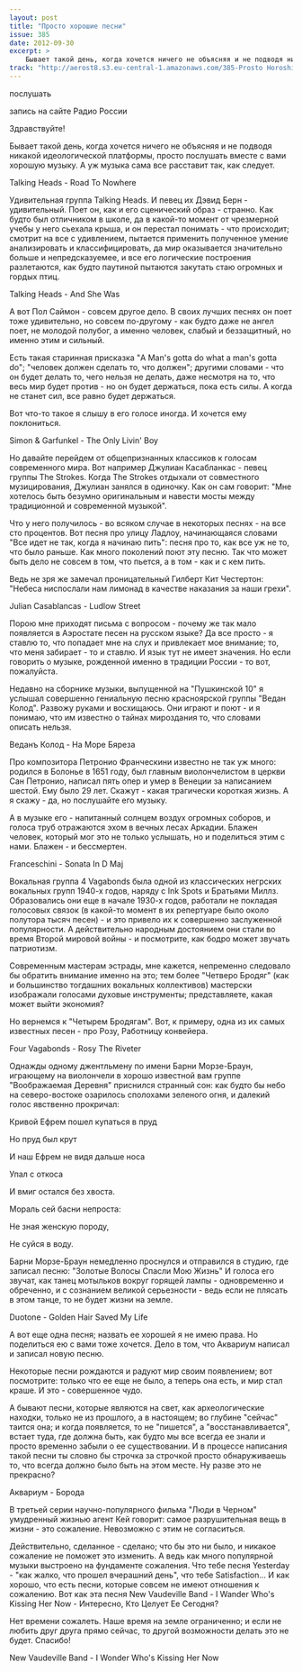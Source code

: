 ```yaml
---
layout: post
title: "Просто хорошие песни"
issue: 385
date: 2012-09-30
excerpt: >
    Бывает такой день, когда хочется ничего не объясняя и не подводя никакой идеологической платформы, просто послушать вместе с вами хорошую музыку. А уж музыка сама все расставит так, как следует.
track: "http://aerost8.s3.eu-central-1.amazonaws.com/385-Prosto Horoshie Pesni.mp3"
---
```


послушать

запись на сайте Радио России

Здравствуйте!

Бывает такой день, когда хочется ничего не объясняя и не подводя никакой идеологической платформы, просто послушать вместе с вами хорошую музыку. А уж музыка сама все расставит так, как следует.

Talking Heads - Road To Nowhere

Удивительная группа Talking Heads. И певец их Дэвид Берн - удивительный. Поет он, как и его сценический образ - странно. Как будто был отличником в школе, да в какой-то момент от чрезмерной учебы у него сьехала крыша, и он перестал понимать - что происходит; смотрит на все с удивлением, пытается применить полученное умение анализировать и классифицировать, да мир оказывается значительно больше и непредсказуемее, и все его логические построения разлетаются, как будто паутиной пытаются закутать стаю огромных и гордых птиц.

Talking Heads - And She Was

А вот Пол Саймон - совсем другое дело. В своих лучших песнях он поет тоже удивительно, но совсем по-другому - как будто даже не ангел поет, не молодой полубог, а именно человек, слабый и беззащитный, но именно этим и сильный.

Есть такая старинная присказка "A Man's gotta do what a man's gotta do"; "человек должен сделать то, что должен"; другими словами - что он будет делать то, чего нельзя не делать, даже несмотря на то, что весь мир будет против - но он будет держаться, пока есть силы. А когда не станет сил, все равно будет держаться.

Вот что-то такое я слышу в его голосе иногда. И хочется ему поклониться.

Simon & Garfunkel - The Only Livin' Boy

Но давайте перейдем от общепризнанных классиков к голосам современного мира. Вот например Джулиан Касабланкас - певец группы The Strokes. Когда The Strokes отдыхали от совместного музицирования, Джулиан занялся в одиночку. Как он сам говорит: "Мне хотелось быть безумно оригинальным и навести мосты между традиционной и современной музыкой".

Что у него получилось - во всяком случае в некоторых песнях - на все сто процентов. Вот песня про улицу Ладлоу, начинающаяся словами "Все идет не так, когда я начинаю пить": песня про то, как все уж не то, что было раньше. Как много поколений поют эту песню. Так что может быть дело не совсем в том, что пьется, а в том - как и с кем пить.

Ведь не зря же замечал проницательный Гилберт Кит Честертон: "Небеса ниспослали нам лимонад в качестве наказания за наши грехи".

Julian Casablancas - Ludlow Street

Порою мне приходят письма с вопросом - почему же так мало появляется в Аэростате песен на русском языке? Да все просто - я ставлю то, что попадает мне на слух и привлекает мое внимание; то, что меня забирает - то и ставлю. И язык тут не имеет значения. Но если говорить о музыке, рожденной именно в традиции России - то вот, пожалуйста.

Недавно на сборнике музыки, выпущенной на "Пушкинской 10" я услышал совершенно гениальную песню красноярской группы "Ведан Колод". Развожу руками и восхищаюсь. Они играют и поют - и я понимаю, что им известно о тайнах мироздания то, что словами описать нельзя.

Веданъ Колод - На Море Бяреза

Про композитора Петронио Франческини известно не так уж много: родился в Болонье в 1651 году, был главным виолончелистом в церкви Сан Петронио, написал пять опер и умер в Венеции за написанием шестой. Ему было 29 лет. Скажут - какая трагически короткая жизнь. А я скажу - да, но послушайте его музыку.

А в музыке его - напитанный солнцем воздух огромных соборов, и голоса труб отражаются эхом в вечных лесах Аркадии. Блажен человек, который мог это не только услышать, но и поделиться этим с нами. Блажен - и бессмертен.

Franceschini - Sonata In D Maj

Вокальная группа 4 Vagabonds была одной из классических негрских вокальных групп 1940-х годов, наряду с Ink Spots и Братьями Миллз. Образовались они еще в начале 1930-х годов, работали не покладая голосовых связок (в какой-то момент в их репертуаре было около полутора тысяч песен) - и это привело их к совершенно заслуженной популярности. А действительно народным достоянием они стали во время Второй мировой войны - и посмотрите, как бодро может звучать патриотизм.

Современным мастерам эстрады, мне кажется, непременно следовало бы обратить внимание именно на это; тем более "Четверо Бродяг" (как и большинство тогдашних вокальных коллективов) мастерски изображали голосами духовые инструменты; представляете, какая может выйти экономия?

Но вернемся к "Четырем Бродягам". Вот, к примеру, одна из их самых известных песен - про Розу, Работницу конвейера.

Four Vagabonds - Rosy The Riveter

Однажды одному джентльмену по имени Барни Морзе-Браун, играющему на виолончели в хорошо известной вам группе "Воображаемая Деревня" приснился странный сон: как будто бы небо на северо-востоке озарилось сполохами зеленого огня, и далекий голос явственно прокричал:

Кривой Ефрем пошел купаться в пруд

Но пруд был крут

И наш Ефрем не видя дальше носа

Упал с откоса

И вмиг остался без хвоста.

Мораль сей басни непроста:

Не зная женскую породу,

Не суйся в воду.

Барни Морзе-Браун немедленно проснулся и отправился в студию, где записал песню: "Золотые Волосы Спасли Мою Жизнь" И голоса его звучат, как танец мотыльков вокруг горящей лампы - одновременно и обреченно, и с сознанием великой серьезности - ведь если не плясать в этом танце, то не будет жизни на земле.

Duotone - Golden Hair Saved My Life

А вот еще одна песня; назвать ее хорошей я не имею права. Но поделиться ею с вами тоже хочется. Дело в том, что Аквариум написал и записал новую песню.

Некоторые песни рождаются и радуют мир своим появлением; вот посмотрите: только что ее еще не было, а теперь она есть, и мир стал краше. И это - совершенное чудо.

А бывают песни, которые являются на свет, как археологические находки, только не из прошлого, а в настоящем; во глубине "сейчас" таится она; и когда появляется, то не "пишется", а "восстанавливается", встает туда, где должна быть, как будто мы все всегда ее знали и просто временно забыли о ее существовании. И в процессе написания такой песни ты словно бы строчка за строчкой просто обнаруживаешь то, что всегда должно было быть на этом месте. Ну разве это не прекрасно?

Аквариум - Борода

В третьей серии научно-популярного фильма "Люди в Черном" умудренный жизнью агент Кей говорит: самое разрушительная вещь в жизни - это сожаление. Невозможно с этим не согласиться.

Действительно, сделанное - сделано; что бы это ни было, и никакое сожаление не поможет это изменить. А ведь как много популярной музыки выстроено на фундаменте сожаления. Что тебе песня Yesterday - "как жалко, что прошел вчерашний день", что тебе Satisfaction... И как хорошо, что есть песни, которые совсем не имеют отношения к сожалению. Вот как эта песня New Vaudeville Band - I Wander Who's Kissing Her Now - Интересно, Кто Целует Ее Сегодня?

Нет времени сожалеть. Наше время на земле ограниченно; и если не любить друг друга прямо сейчас, то другой возможности делать это не будет. Спасибо!

New Vaudeville Band - I Wonder Who's Kissing Her Now
